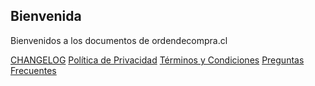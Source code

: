 ## Bienvenida

Bienvenidos a los documentos de ordendecompra.cl

[CHANGELOG](https://ordendecompra.github.io/Terminos-y-Condiciones/CHANGELOG.html)
[Política de Privacidad](https://ordendecompra.github.io/Terminos-y-Condiciones/PRIVACIDAD.html)
[Términos y Condiciones](https://ordendecompra.github.io/Terminos-y-Condiciones/TERMINOS.html)
[Preguntas Frecuentes](https://ordendecompra.github.io/Terminos-y-Condiciones/FAQ.html)